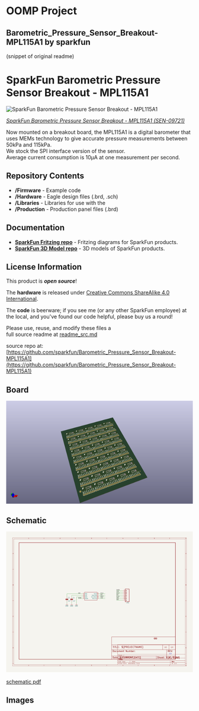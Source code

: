 # OOMP Project  
## Barometric_Pressure_Sensor_Breakout-MPL115A1  by sparkfun  
  
(snippet of original readme)  
  
SparkFun Barometric Pressure Sensor Breakout - MPL115A1  
========================================  
  
![SparkFun Barometric Pressure Sensor Breakout - MPL115A1](https://cdn.sparkfun.com//assets/parts/3/6/4/0/09721-01.jpg)  
  
[*SparkFun Barometric Pressure Sensor Breakout - MPL115A1 (SEN-09721)*](https://www.sparkfun.com/products/9721)  
  
Now mounted on a breakout board, the MPL115A1 is a digital barometer that uses MEMs technology to give accurate pressure measurements between 50kPa and 115kPa.  
We stock the SPI interface version of the sensor.   
Average current consumption is 10µA at one measurement per second.  
  
Repository Contents  
-------------------  
  
* **/Firmware** - Example code   
* **/Hardware** - Eagle design files (.brd, .sch)  
* **/Libraries** - Libraries for use with the <PRODUCT NAME>  
* **/Production** - Production panel files (.brd)  
  
Documentation  
--------------  
* **[SparkFun Fritzing repo](https://github.com/sparkfun/Fritzing_Parts)** - Fritzing diagrams for SparkFun products.  
* **[SparkFun 3D Model repo](https://github.com/sparkfun/3D_Models)** - 3D models of SparkFun products.   
  
  
License Information  
-------------------  
This product is _**open source**_!   
  
The **hardware** is released under [Creative Commons ShareAlike 4.0 International](https://creativecommons.org/licenses/by-sa/4.0/).  
  
The **code** is beerware; if you see me (or any other SparkFun employee) at the local, and you've found our code helpful, please buy us a round!  
  
Please use, reuse, and modify these files a  
  full source readme at [readme_src.md](readme_src.md)  
  
source repo at: [https://github.com/sparkfun/Barometric_Pressure_Sensor_Breakout-MPL115A1](https://github.com/sparkfun/Barometric_Pressure_Sensor_Breakout-MPL115A1)  
## Board  
  
[![working_3d.png](working_3d_600.png)](working_3d.png)  
## Schematic  
  
[![working_schematic.png](working_schematic_600.png)](working_schematic.png)  
  
[schematic pdf](working_schematic.pdf)  
## Images  
